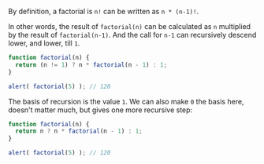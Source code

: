 By definition, a factorial is `n!` can be written as `n * (n-1)!`.

In other words, the result of `factorial(n)` can be calculated as `n` multiplied by the result of `factorial(n-1)`. And the call for `n-1` can recursively descend lower, and lower, till `1`.

```js run
function factorial(n) {
  return (n != 1) ? n * factorial(n - 1) : 1;
}

alert( factorial(5) ); // 120
```

The basis of recursion is the value `1`. We can also make `0` the basis here, doesn't matter much, but gives one more recursive step:

```js run
function factorial(n) {
  return n ? n * factorial(n - 1) : 1;
}

alert( factorial(5) ); // 120
```
